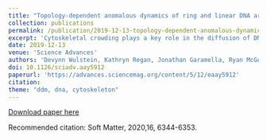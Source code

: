 ```yaml
---
title: "Topology-dependent anomalous dynamics of ring and linear DNA are sensitive to cytoskeleton crosslinking"
collection: publications
permalink: /publication/2019-12-13-topology-dependent-anomalous-dynamics
excerpt: 'Cytoskeletal crowding plays a key role in the diffusion of DNA molecules through the cell, acting as a barrier to effective intracellular transport and conformational stability required for processes such as transfection, viral infection, and gene therapy. Here, we elucidate the transport properties and conformational dynamics of linear and ring DNA molecules diffusing through entangled and crosslinked composite networks of actin and microtubules.'
date: 2019-12-13
venue: 'Science Advances'
authors: 'Devynn Wulstein, Kathryn Regan, Jonathan Garamella, Ryan McGorty, Rae M Robertson-Anderson'
doi: 10.1126/sciadv.aay5912
paperurl: 'https://advances.sciencemag.org/content/5/12/eaay5912'
citation: 
theme: "ddm, dna, cytoskeleton"
---
```


[Download paper here](http://academicpages.github.io/files/paper3.pdf)

Recommended citation: 	Soft Matter, 2020,16, 6344-6353.